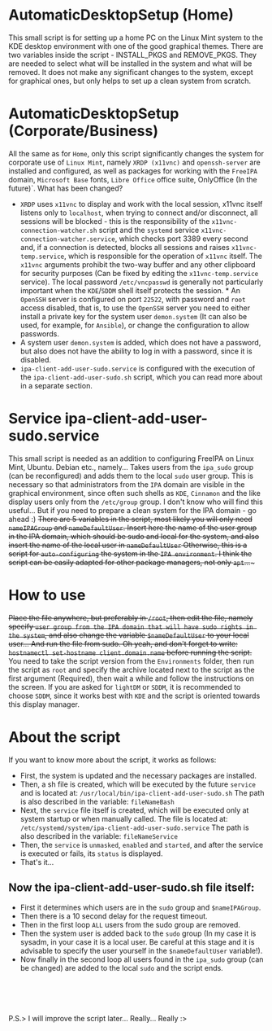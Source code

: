 # AutomaticDesktopSetup (Home)
This small script is for setting up a home PC on the Linux Mint system to the KDE desktop environment with one of the good graphical themes. There are two variables inside the script - INSTALL_PKGS and REMOVE_PKGS. They are needed to select what will be installed in the system and what will be removed. It does not make any significant changes to the system, except for graphical ones, but only helps to set up a clean system from scratch.

# AutomaticDesktopSetup (Corporate/Business)
All the same as for `Home`, only this script significantly changes the system for corporate use of `Linux Mint`, namely `XRDP (x11vnc)` and `openssh-server` are installed and configured, as well as packages for working with the `FreeIPA` domain, `Microsoft Base` fonts, `Libre Office` office suite, OnlyOffice (In the future)`.
What has been changed?
* `XRDP` uses `x11vnc` to display and work with the local session, x11vnc itself listens only to `localhost`, when trying to connect and/or disconnect, all sessions will be blocked - this is the responsibility of the `x11vnc-connection-watcher.sh` script and the `systemd` service `x11vnc-connection-watcher.service`, which checks port 3389 every second and, if a connection is detected, blocks all sessions and raises `x11vnc-temp.service`, which is responsible for the operation of `x11vnc` itself. The `x11vnc` arguments prohibit the two-way buffer and any other clipboard for security purposes (Can be fixed by editing the `x11vnc-temp.service` service). The local password `/etc/vncpasswd` is generally not particularly important when the `KDE`/`SDDM` shell itself protects the session. * An `OpenSSH` server is configured on port `22522`, with password and `root` access disabled, that is, to use the `OpenSSH` server you need to either install a private key for the system user `demon.system` (It can also be used, for example, for `Ansible`), or change the configuration to allow passwords.
* A system user `demon.system` is added, which does not have a password, but also does not have the ability to log in with a password, since it is disabled.
* `ipa-client-add-user-sudo.service` is configured with the execution of the `ipa-client-add-user-sudo.sh` script, which you can read more about in a separate section.

# Service ipa-client-add-user-sudo.service
This small script is needed as an addition to configuring FreeIPA on Linux Mint, Ubuntu. Debian etc., namely... Takes users from the `ipa_sudo` group (can be reconfigured) and adds them to the local `sudo` user group.
This is necessary so that administrators from the `IPA` domain are visible in the graphical environment, since often such shells as `KDE`, `Cinnamon` and the like display users only from the `/etc/group` group.
I don't know who will find this useful... But if you need to prepare a clean system for the IPA domain - go ahead :)
~~There are 5 variables in the script, most likely you will only need `nameIPAGroup` and `nameDefaultUser`.
Insert here the name of the user group in the IPA domain, which should be sudo and local for the system, and also insert the name of the local user in `nameDefaultUser`
Otherwise, this is a script for `auto-configuring` the system in the `IPA environment`. I think the script can be easily adapted for other package managers, not only `apt`...~~~

# How to use
~~Place the file anywhere, but preferably in `/root`, then edit the file, namely specify `user group from the IPA domain that will have sudo rights in the system`, and also change the variable `$nameDefaultUser` to your local user... And run the file from sudo.
Oh yeah, and don't forget to write: `hostnamectl set-hostname client.domain.name` before running the script.~~
<br>
You need to take the script version from the `Environments` folder, then run the script as `root` and specify the archive located next to the script as the first argument (Required), then wait a while and follow the instructions on the screen.
If you are asked for `lightDM` or `SDDM`, it is recommended to choose `SDDM`, since it works best with `KDE` and the script is oriented towards this display manager.

# About the script
If you want to know more about the script, it works as follows: </br>
- First, the system is updated and the necessary packages are installed.
- Then, a sh file is created, which will be executed by the future `service` and is located at: `/usr/local/bin/ipa-client-add-user-sudo.sh` The path is also described in the variable: `fileNameBash`
- Next, the `service` file itself is created, which will be executed only at system startup or when manually called. The file is located at: `/etc/systemd/system/ipa-client-add-user-sudo.service` The path is also described in the variable: `fileNameService`
- Then, the `service` is `unmasked`, `enabled` and `started`, and after the service is executed or fails, its `status` is displayed.
- That's it...
## Now the ipa-client-add-user-sudo.sh file itself:
- First it determines which users are in the `sudo` group and `$nameIPAGroup`.
- Then there is a 10 second delay for the request timeout.
- Then in the first loop `ALL` users from the sudo group are removed.
- Then the system user is added back to the `sudo` group (In my case it is sysadm, in your case it is a local user. Be careful at this stage and it is advisable to specify the user yourself in the `$nameDefaultUser` variable!).
- Now finally in the second loop all users found in the `ipa_sudo` group (can be changed) are added to the local `sudo` and the script ends.
</br>
</br>
</br>
</br>
P.S.> I will improve the script later... Really... Really :>
